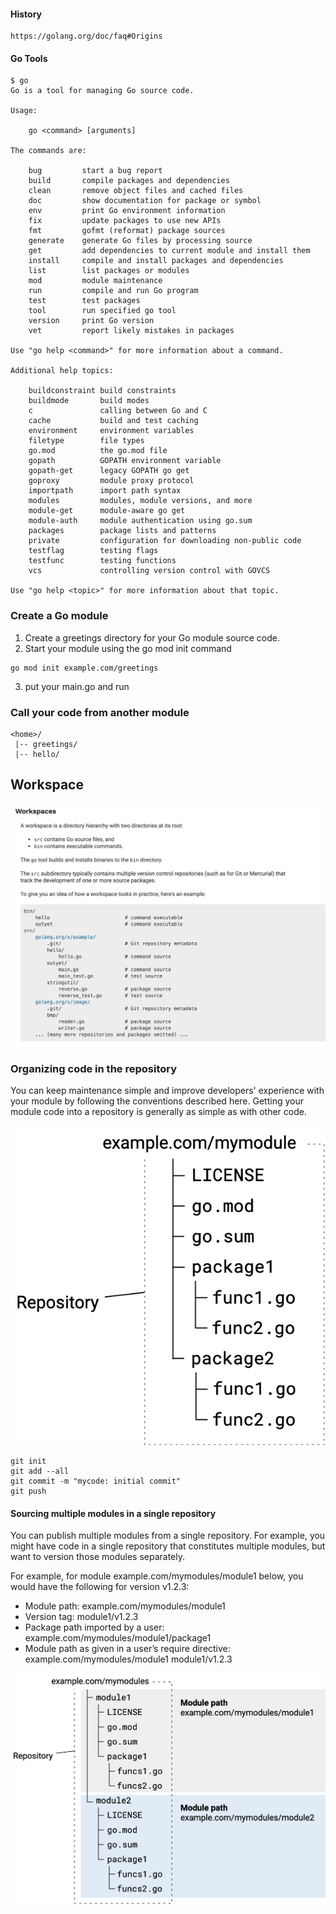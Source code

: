 #### History
```
https://golang.org/doc/faq#Origins
```

#### Go Tools

```
$ go
Go is a tool for managing Go source code.

Usage:

	go <command> [arguments]

The commands are:

	bug         start a bug report
	build       compile packages and dependencies
	clean       remove object files and cached files
	doc         show documentation for package or symbol
	env         print Go environment information
	fix         update packages to use new APIs
	fmt         gofmt (reformat) package sources
	generate    generate Go files by processing source
	get         add dependencies to current module and install them
	install     compile and install packages and dependencies
	list        list packages or modules
	mod         module maintenance
	run         compile and run Go program
	test        test packages
	tool        run specified go tool
	version     print Go version
	vet         report likely mistakes in packages

Use "go help <command>" for more information about a command.

Additional help topics:

	buildconstraint build constraints
	buildmode       build modes
	c               calling between Go and C
	cache           build and test caching
	environment     environment variables
	filetype        file types
	go.mod          the go.mod file
	gopath          GOPATH environment variable
	gopath-get      legacy GOPATH go get
	goproxy         module proxy protocol
	importpath      import path syntax
	modules         modules, module versions, and more
	module-get      module-aware go get
	module-auth     module authentication using go.sum
	packages        package lists and patterns
	private         configuration for downloading non-public code
	testflag        testing flags
	testfunc        testing functions
	vcs             controlling version control with GOVCS

Use "go help <topic>" for more information about that topic.
```
### Create a Go module

1. Create a greetings directory for your Go module source code.
1. Start your module using the go mod init command

```
go mod init example.com/greetings
```
3. put your main.go and run

### Call your code from another module

```
<home>/
 |-- greetings/
 |-- hello/
```




## Workspace
![Workspace](./workspace.png "Workspace")

### Organizing code in the repository
You can keep maintenance simple and improve developers' experience with your module by following the conventions described here. Getting your module code into a repository is generally as simple as with other code.

![source-hierarchy](./source-hierarchy.png)

```
git init
git add --all
git commit -m "mycode: initial commit"
git push
```

#### Sourcing multiple modules in a single repository

You can publish multiple modules from a single repository. For example, you might have code in a single repository that constitutes multiple modules, but want to version those modules separately.

For example, for module example.com/mymodules/module1 below, you would have the following for version v1.2.3:

* Module path: example.com/mymodules/module1
* Version tag: module1/v1.2.3
* Package path imported by a user: example.com/mymodules/module1/package1
* Module path as given in a user’s require directive: example.com/mymodules/module1 module1/v1.2.3

![multiple-modules](./multiple-modules.png "multiple-modules")

